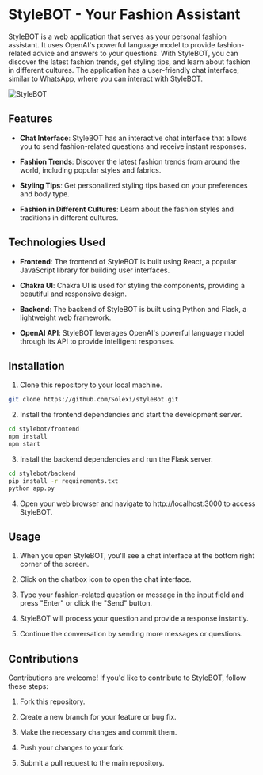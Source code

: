 # StyleBOT - Your Fashion Assistant

StyleBOT is a web application that serves as your personal fashion assistant. It uses OpenAI's powerful language model to provide fashion-related advice and answers to your questions. With StyleBOT, you can discover the latest fashion trends, get styling tips, and learn about fashion in different cultures. The application has a user-friendly chat interface, similar to WhatsApp, where you can interact with StyleBOT.

![StyleBOT](https://github.com/Solexi/styleBot/assets/82169299/85f38374-90a3-4904-91d3-26580ed91727)



## Features

- **Chat Interface**: StyleBOT has an interactive chat interface that allows you to send fashion-related questions and receive instant responses.

- **Fashion Trends**: Discover the latest fashion trends from around the world, including popular styles and fabrics.

- **Styling Tips**: Get personalized styling tips based on your preferences and body type.

- **Fashion in Different Cultures**: Learn about the fashion styles and traditions in different cultures.

## Technologies Used

- **Frontend**: The frontend of StyleBOT is built using React, a popular JavaScript library for building user interfaces.

- **Chakra UI**: Chakra UI is used for styling the components, providing a beautiful and responsive design.

- **Backend**: The backend of StyleBOT is built using Python and Flask, a lightweight web framework.

- **OpenAI API**: StyleBOT leverages OpenAI's powerful language model through its API to provide intelligent responses.

## Installation

1. Clone this repository to your local machine.

```bash
git clone https://github.com/Solexi/styleBot.git
```

2. Install the frontend dependencies and start the development server.

```bash
cd stylebot/frontend
npm install
npm start
```

3. Install the backend dependencies and run the Flask server.

```bash
cd stylebot/backend
pip install -r requirements.txt
python app.py
```

4. Open your web browser and navigate to http://localhost:3000 to access StyleBOT.

## Usage

1. When you open StyleBOT, you'll see a chat interface at the bottom right corner of the screen.

2. Click on the chatbox icon to open the chat interface.

3. Type your fashion-related question or message in the input field and press "Enter" or click the "Send" button.

4. StyleBOT will process your question and provide a response instantly.

5. Continue the conversation by sending more messages or questions.

## Contributions
Contributions are welcome! If you'd like to contribute to StyleBOT, follow these steps:

1. Fork this repository.

2. Create a new branch for your feature or bug fix.

3. Make the necessary changes and commit them.

4. Push your changes to your fork.

5. Submit a pull request to the main repository.


